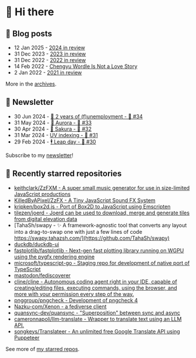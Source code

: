 # 👋 Hi there

## 📝 Blog posts

<!-- feed start -->
- 12 Jan 2025 - [2024 in review](https://cheeaun.com/blog/2025/01/2024-in-review/)
- 31 Dec 2023 - [2023 in review](https://cheeaun.com/blog/2023/12/2023-in-review/)
- 31 Dec 2022 - [2022 in review](https://cheeaun.com/blog/2022/12/2022-in-review/)
- 14 Feb 2022 - [Chengyu Wordle Is Not a Love Story](https://cheeaun.com/blog/2022/02/chengyu-wordle-is-not-a-love-story/)
- 2 Jan 2022 - [2021 in review](https://cheeaun.com/blog/2022/01/2021-in-review/)
<!-- feed end -->

More in the [archives](https://cheeaun.com/blog/archives/).

## 📰 Newsletter

<!-- newsletter start -->
- 30 Jun 2024 - [🎂 2 years of (f)unemployment - 🥫 #34](https://cheeaun.substack.com/p/2-years-of-funemployment-34)
- 31 May 2024 - [🌌 Aurora - 🥫 #33](https://cheeaun.substack.com/p/aurora-33)
- 30 Apr 2024 - [🌸 Sakura - 🥫 #32](https://cheeaun.substack.com/p/sakura-32)
- 31 Mar 2024 - [UV indexing - 🥫 #31](https://cheeaun.substack.com/p/uv-indexing-31)
- 29 Feb 2024 - [🕴️ Leap day - 🥫 #30](https://cheeaun.substack.com/p/leap-day-30)
<!-- newsletter end -->

Subscribe to my [newsletter](https://cheeaun.substack.com/)!

## 🌟 Recently starred repositories

<!-- starred repos start -->
- [keithclark/ZzFXM - A super small music generator for use in size-limited JavaScript productions](https://github.com/keithclark/ZzFXM)
- [KilledByAPixel/ZzFX - A Tiny JavaScript Sound FX System](https://github.com/KilledByAPixel/ZzFX)
- [kripken/box2d.js - Port of Box2D to JavaScript using Emscripten](https://github.com/kripken/box2d.js)
- [tilezen/joerd - Joerd can be used to download, merge and generate tiles from digital elevation data](https://github.com/tilezen/joerd)
- [TahaSh/swapy - ✨ A framework-agnostic tool that converts any layout into a drag-to-swap one with just a few lines of code https://swapy.tahazsh.com/](https://github.com/TahaSh/swapy)
- [duckdb/duckdb-ui](https://github.com/duckdb/duckdb-ui)
- [fastplotlib/fastplotlib - Next-gen fast plotting library running on WGPU using the pygfx rendering engine](https://github.com/fastplotlib/fastplotlib)
- [microsoft/typescript-go - Staging repo for development of native port of TypeScript](https://github.com/microsoft/typescript-go)
- [mastodon/fediscoverer](https://github.com/mastodon/fediscoverer)
- [cline/cline - Autonomous coding agent right in your IDE, capable of creating/editing files, executing commands, using the browser, and more with your permission every step of the way.](https://github.com/cline/cline)
- [pnggroup/pngcheck - Development of pngcheck 4](https://github.com/pnggroup/pngcheck)
- [Nazku-com/Xenon - a fediverse client](https://github.com/Nazku-com/Xenon)
- [quansync-dev/quansync - "Superposition" between sync and async](https://github.com/quansync-dev/quansync)
- [cameronnapoli/llm-translate - Wrapper to translate text using an LLM API.](https://github.com/cameronnapoli/llm-translate)
- [songkeys/Translateer - An unlimited free Google Translate API using Puppeteer](https://github.com/songkeys/Translateer)
<!-- starred repos end -->

See more of [my starred repos](https://github.com/stars/cheeaun/).
